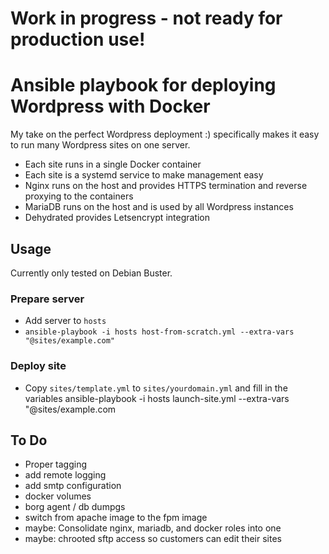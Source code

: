 # Work in progress - not ready for production use!
# Ansible playbook for deploying Wordpress with Docker
My take on the perfect Wordpress deployment :) specifically makes it easy to run many Wordpress sites on one server.

- Each site runs in a single Docker container
- Each site is a systemd service to make management easy
- Nginx runs on the host and provides HTTPS termination and reverse proxying to the containers
- MariaDB runs on the host and is used by all Wordpress instances
- Dehydrated provides Letsencrypt integration

## Usage
Currently only tested on Debian Buster.

### Prepare server
- Add server to `hosts`
- `ansible-playbook -i hosts host-from-scratch.yml --extra-vars "@sites/example.com"`

### Deploy site
- Copy `sites/template.yml` to `sites/yourdomain.yml` and fill in the variables
ansible-playbook -i hosts launch-site.yml --extra-vars "@sites/example.com

## To Do
- Proper tagging
- add remote logging
- add smtp configuration
- docker volumes
- borg agent / db dumpgs
- switch from apache image to the fpm image
- maybe: Consolidate nginx, mariadb, and docker roles into one
- maybe: chrooted sftp access so customers can edit their sites
